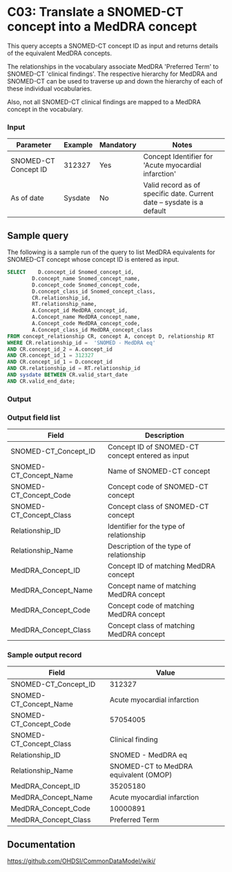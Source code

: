 # C03: Translate a SNOMED-CT concept into a MedDRA concept

This query accepts a SNOMED-CT concept ID as input and returns details of the equivalent MedDRA concepts.

The relationships in the vocabulary associate MedDRA 'Preferred Term' to SNOMED-CT 'clinical findings'. The respective hierarchy for MedDRA and SNOMED-CT can be used to traverse up and down the hierarchy of each of these individual vocabularies.

Also, not all SNOMED-CT clinical findings are mapped to a MedDRA concept in the vocabulary.

### Input

|  Parameter |  Example |  Mandatory |  Notes |
| --- | --- | --- | --- |
|  SNOMED-CT Concept ID |  312327 |  Yes | Concept Identifier for 'Acute myocardial infarction' |
|  As of date |  Sysdate |  No | Valid record as of specific date. Current date – sysdate is a default |

## Sample query
The following is a sample run of the query to list MedDRA equivalents for SNOMED-CT concept whose concept ID is entered as input. 

```sql
SELECT    D.concept_id Snomed_concept_id,
        D.concept_name Snomed_concept_name,
        D.concept_code Snomed_concept_code,
        D.concept_class_id Snomed_concept_class,
        CR.relationship_id,
        RT.relationship_name,
        A.Concept_id MedDRA_concept_id,
        A.Concept_name MedDRA_concept_name,
        A.Concept_code MedDRA_concept_code,
        A.Concept_class_id MedDRA_concept_class 
FROM concept_relationship CR, concept A, concept D, relationship RT 
WHERE CR.relationship_id =  'SNOMED - MedDRA eq'
AND CR.concept_id_2 = A.concept_id 
AND CR.concept_id_1 = 312327
AND CR.concept_id_1 = D.concept_id 
AND CR.relationship_id = RT.relationship_id 
AND sysdate BETWEEN CR.valid_start_date 
AND CR.valid_end_date;
```

### Output

### Output field list

|  Field |  Description |
| --- | --- |
|  SNOMED-CT_Concept_ID |  Concept ID of SNOMED-CT concept entered as input |
|  SNOMED-CT_Concept_Name |  Name of SNOMED-CT concept |
|  SNOMED-CT_Concept_Code |  Concept code of SNOMED-CT concept |
|  SNOMED-CT_Concept_Class |  Concept class of SNOMED-CT concept |
|  Relationship_ID |  Identifier for the type of relationship |
|  Relationship_Name |  Description of the type of relationship |
|  MedDRA_Concept_ID |  Concept ID of matching MedDRA concept |
|  MedDRA_Concept_Name |  Concept name of matching MedDRA concept |
|  MedDRA_Concept_Code |  Concept code of matching MedDRA concept |
|  MedDRA_Concept_Class |  Concept class of matching MedDRA concept |

### Sample output record

|  Field |  Value |
| --- | --- |
|  SNOMED-CT_Concept_ID |  312327 |
|  SNOMED-CT_Concept_Name |  Acute myocardial infarction |
|  SNOMED-CT_Concept_Code |  57054005 |
|  SNOMED-CT_Concept_Class |  Clinical finding |
|  Relationship_ID |  SNOMED - MedDRA eq |
|  Relationship_Name |  SNOMED-CT to MedDRA equivalent (OMOP) |
|  MedDRA_Concept_ID |  35205180 |
|  MedDRA_Concept_Name |  Acute myocardial infarction |
|  MedDRA_Concept_Code |  10000891 |
|  MedDRA_Concept_Class |  Preferred Term |

## Documentation
https://github.com/OHDSI/CommonDataModel/wiki/
